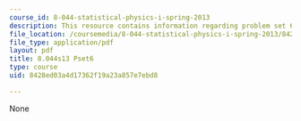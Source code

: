 ```yaml
---
course_id: 8-044-statistical-physics-i-spring-2013
description: This resource contains information regarding problem set 6.
file_location: /coursemedia/8-044-statistical-physics-i-spring-2013/8428ed03a4d17362f19a23a857e7ebd8_MIT8_044S13_ps6.pdf
file_type: application/pdf
layout: pdf
title: 8.044s13 Pset6
type: course
uid: 8428ed03a4d17362f19a23a857e7ebd8

---
```

None